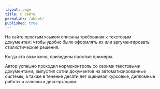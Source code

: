 ```yaml
---
layout: page
title: О сайте
permalink: /about/
published: true
---
```


На сайте простым языком описаны требования к текстовым документам: чтобы удобно было оформлять их или аргументировать стилистические решения.

Когда это возможно, приведены простые примеры.

Автор успешно проходил нормоконтроль со своими текстовыми документами, выпустил сотни документов на автоматизированные системы, а также в течение десяти лет оценивал курсовые, дипломные работы и записки к диссертациям.